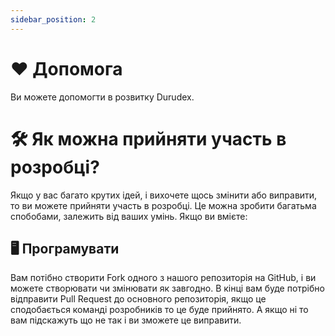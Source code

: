 ```yaml
---
sidebar_position: 2
---
```


# ❤️ Допомога

Ви можете допомогти в розвитку Durudex.

# 🛠 Як можна прийняти участь в розробці?

Якщо у вас багато крутих ідей, і вихочете щось змінити або виправити, то ви можете прийняти участь в розробці. 
Це можна зробити багатьма спобобами, залежить від ваших умінь. Якщо ви вмієте:

## 🖥 Програмувати

Вам потібно створити Fork одного з нашого репозиторія на GitHub, і ви можете створювати чи змінювати як завгодно. 
В кінці вам буде потрібно відправити Pull Request до основного репозиторія, якщо це сподобається команді розробників 
то це буде прийнято. А якщо ні то вам підскажуть що не так і ви зможете це виправити.
